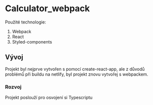 # Calculator_webpack

Použité technologie:

1. Webpack
2. React
3. Styled-components

## Vývoj

Projekt byl nejprve vytvořen s pomocí create-react-app, ale z důvodů problémů při buildu na netlify, byl projekt znovu vytvořej s webpackem.

### Rozvoj

Projekt poslouží pro osvojení si Typescriptu
